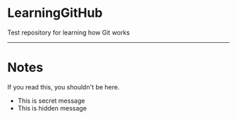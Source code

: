 # LearningGitHub
Test repository for learning how Git works

-----
# Notes
If you read this, you shouldn't be here.

- This is secret message
- This is hidden message
